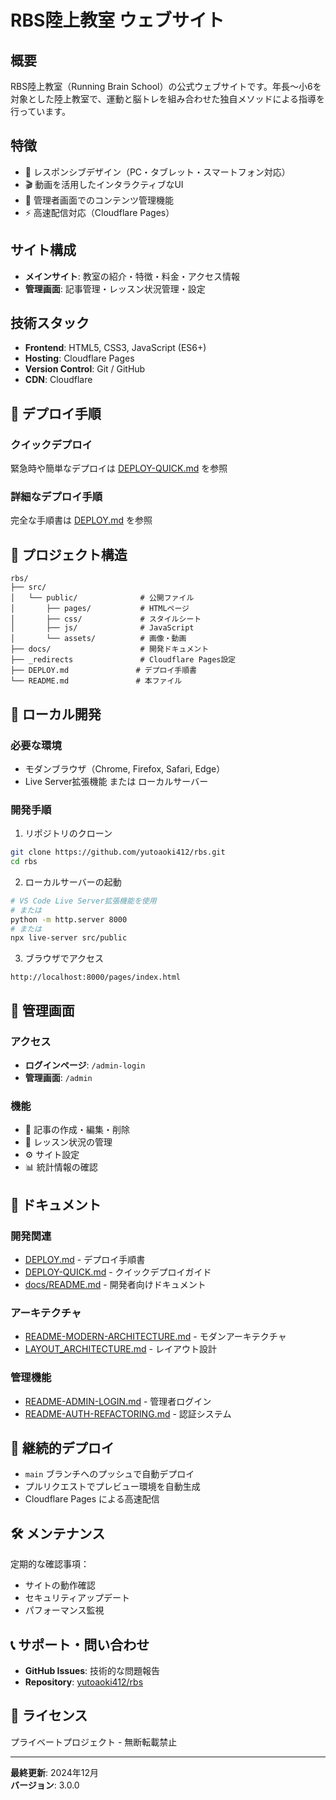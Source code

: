 # RBS陸上教室 ウェブサイト

## 概要
RBS陸上教室（Running Brain School）の公式ウェブサイトです。年長〜小6を対象とした陸上教室で、運動と脳トレを組み合わせた独自メソッドによる指導を行っています。

## 特徴
- 📱 レスポンシブデザイン（PC・タブレット・スマートフォン対応）
- 🎬 動画を活用したインタラクティブなUI
- 🔐 管理者画面でのコンテンツ管理機能
- ⚡ 高速配信対応（Cloudflare Pages）

## サイト構成
- **メインサイト**: 教室の紹介・特徴・料金・アクセス情報
- **管理画面**: 記事管理・レッスン状況管理・設定

## 技術スタック
- **Frontend**: HTML5, CSS3, JavaScript (ES6+)
- **Hosting**: Cloudflare Pages
- **Version Control**: Git / GitHub
- **CDN**: Cloudflare

## 🚀 デプロイ手順

### クイックデプロイ
緊急時や簡単なデプロイは [DEPLOY-QUICK.md](./DEPLOY-QUICK.md) を参照

### 詳細なデプロイ手順
完全な手順書は [DEPLOY.md](./DEPLOY.md) を参照

## 📁 プロジェクト構造
```
rbs/
├── src/
│   └── public/              # 公開ファイル
│       ├── pages/           # HTMLページ
│       ├── css/             # スタイルシート
│       ├── js/              # JavaScript
│       └── assets/          # 画像・動画
├── docs/                    # 開発ドキュメント
├── _redirects               # Cloudflare Pages設定
├── DEPLOY.md               # デプロイ手順書
└── README.md               # 本ファイル
```

## 🔧 ローカル開発

### 必要な環境
- モダンブラウザ（Chrome, Firefox, Safari, Edge）
- Live Server拡張機能 または ローカルサーバー

### 開発手順
1. リポジトリのクローン
```bash
git clone https://github.com/yutoaoki412/rbs.git
cd rbs
```

2. ローカルサーバーの起動
```bash
# VS Code Live Server拡張機能を使用
# または
python -m http.server 8000
# または
npx live-server src/public
```

3. ブラウザでアクセス
```
http://localhost:8000/pages/index.html
```

## 🔐 管理画面

### アクセス
- **ログインページ**: `/admin-login`
- **管理画面**: `/admin`

### 機能
- 📝 記事の作成・編集・削除
- 📅 レッスン状況の管理
- ⚙️ サイト設定
- 📊 統計情報の確認

## 📖 ドキュメント

### 開発関連
- [DEPLOY.md](./DEPLOY.md) - デプロイ手順書
- [DEPLOY-QUICK.md](./DEPLOY-QUICK.md) - クイックデプロイガイド
- [docs/README.md](./docs/README.md) - 開発者向けドキュメント

### アーキテクチャ
- [README-MODERN-ARCHITECTURE.md](./README-MODERN-ARCHITECTURE.md) - モダンアーキテクチャ
- [LAYOUT_ARCHITECTURE.md](./LAYOUT_ARCHITECTURE.md) - レイアウト設計

### 管理機能
- [README-ADMIN-LOGIN.md](./README-ADMIN-LOGIN.md) - 管理者ログイン
- [README-AUTH-REFACTORING.md](./README-AUTH-REFACTORING.md) - 認証システム

## 🔄 継続的デプロイ
- `main` ブランチへのプッシュで自動デプロイ
- プルリクエストでプレビュー環境を自動生成
- Cloudflare Pages による高速配信

## 🛠️ メンテナンス
定期的な確認事項：
- サイトの動作確認
- セキュリティアップデート
- パフォーマンス監視

## 📞 サポート・問い合わせ
- **GitHub Issues**: 技術的な問題報告
- **Repository**: [yutoaoki412/rbs](https://github.com/yutoaoki412/rbs)

## 📝 ライセンス
プライベートプロジェクト - 無断転載禁止

---

**最終更新**: 2024年12月  
**バージョン**: 3.0.0 